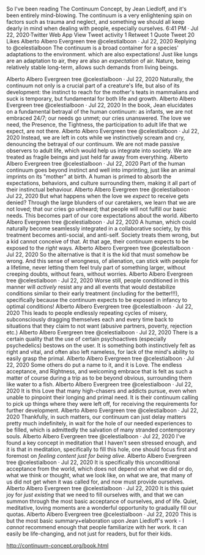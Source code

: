 So I've been reading The Continuum Concept, by Jean Liedloff, and it's been entirely mind-blowing. The continuum is a very enlightening spin on factors such as trauma and neglect, and something we should all keep dearly in mind when dealing with people, especially ourselves.
6:41 PM · Jul 22, 2020·Twitter Web App
View Tweet activity
1
 Retweet
1
 Quote Tweet
20
 Likes
Alberto Albero
Evergreen tree
@celestialboon
·
Jul 22, 2020
Replying to 
@celestialboon
The continuum is a broad container for a species' adaptations to the environment. which are also expectations! Just like lungs are an adaptation to air, they are also an *expectation* of air. Nature, being relatively stable long-term, allows such demands from living beings.


Alberto Albero
Evergreen tree
@celestialboon
·
Jul 22, 2020
Naturally, the continuum not only is a crucial part of a creature's life, but also of its development: the instinct to reach for the mother's teats in mammalians and suck is temporary, but fundamental for both life and growth.
Alberto Albero
Evergreen tree
@celestialboon
·
Jul 22, 2020
In the book, Jean elucidates on a fundamental betrayal of the human continuum: as infants, we are not embraced 24/7; our needs go unmet; our cries unanswered. The love we need, the Presence, the Tightness, the participation to adult life that we expect, are not there.
Alberto Albero
Evergreen tree
@celestialboon
·
Jul 22, 2020
Instead, we are left in cots while we instinctively scream and cry, denouncing the betrayal of our continuum. We are not made passive observers to adult life, which would help us integrate into society. We are treated as fragile beings and just held far away from everything.
Alberto Albero
Evergreen tree
@celestialboon
·
Jul 22, 2020
Part of the human continuum goes beyond instinct and well into imprinting, just like an animal imprints on its "mother" at birth. A human is primed to absorb the expectations, behaviors, and culture surrounding them, making it all part of their instinctual behaviour.
Alberto Albero
Evergreen tree
@celestialboon
·
Jul 22, 2020
But what happens when the love we *expect* to receive gets denied? Through the large blunders of our caretakers, we learn that we are not loved; that our cries go unheard; that people will not fulfill our basic needs. This becomes part of our core expectations about the world.
Alberto Albero
Evergreen tree
@celestialboon
·
Jul 22, 2020
A human, which could naturally become seamlessly integrated in a collaborative society, by this treatment becomes anti-social, and anti-self. Society treats them wrong, but a kid cannot conceive of that. At that age, their continuum expects to be exposed to the *right* ways.
Alberto Albero
Evergreen tree
@celestialboon
·
Jul 22, 2020
So the alternative is that it is the kid that must somehow be wrong. And this sense of wrongness, of alienation, can stick with people for a lifetime, never letting them feel truly part of something larger, without creeping doubts, without fears, without worries.
Alberto Albero
Evergreen tree
@celestialboon
·
Jul 22, 2020
Worse still, people conditioned in this manner will *actively* resist any and all events that would destabilize conditions similar to their early treatment (including for the better!!!), specifically because the continuum expects to be exposed in infancy to optimal conditions!
Alberto Albero
Evergreen tree
@celestialboon
·
Jul 22, 2020
This leads to people endlessly repeating cycles of misery, subconsciously dragging themselves each and every time back to situations that they claim to not want (abusive partners, poverty, rejection etc.)
Alberto Albero
Evergreen tree
@celestialboon
·
Jul 22, 2020
There is a certain quality that the use of certain psychoactives (especially psychedelics) bestows on the user. It is something both instinctively felt as right and vital, and often also left nameless, for lack of the mind's ability to easily grasp the primal.
Alberto Albero
Evergreen tree
@celestialboon
·
Jul 22, 2020
Some others do put a name to it, and it is Love. The endless acceptance, and Rightness, and welcoming embrace that is felt as such a matter of course during a trip as to be beyond obvious, surrounding them like water to a fish.
Alberto Albero
Evergreen tree
@celestialboon
·
Jul 22, 2020
It is this Love that many high-chasers and addicts pursue, even when unable to pinpoint their longing and primal need. It is their continuum calling to pick up things where they were left off, for receiving the requirements for further development.
Alberto Albero
Evergreen tree
@celestialboon
·
Jul 22, 2020
Thankfully, in such matters, our continuum can just delay matters pretty much indefinitely, in wait for the hole of our needed experiences to be filled, which is admittedly the salvation of many stranded contemporary souls.
Alberto Albero
Evergreen tree
@celestialboon
·
Jul 22, 2020
I've found a key concept in meditation that I haven't seen stressed enough, and it is that in meditation, specifically to fill this hole, one should focus first and foremost on *feeling content just for being alive*.
Alberto Albero
Evergreen tree
@celestialboon
·
Jul 22, 2020
It is specifically this unconditional acceptance from the world, which does not depend on what we did or do, what we think or thought, what we look like, on what we are, that many of us did not get when it was called for, and now must provide ourselves.
Alberto Albero
Evergreen tree
@celestialboon
·
Jul 22, 2020
It is this quiet joy for *just existing* that we need to fill ourselves with, and that we can summon through the most basic acceptance of ourselves, and of life. Quiet, meditative, loving moments are a wonderful opportunity to gradually fill our quotas.
Alberto Albero
Evergreen tree
@celestialboon
·
Jul 22, 2020
This is but the most basic summary+elaboration upon Jean Liedloff's work - I *cannot* recommend enough that people familiarize with her work. It can easily be life-changing, and not just for readers, but for their kids.

http://continuum-concept.org/book.html